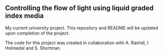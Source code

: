## Controlling the flow of light using liquid graded index media

My current university project. This repository and README will be updated upon completion of the project.

The code for this project was created in collaboration with A. Rashdi, I Holmedal and S. Shortman.
